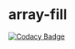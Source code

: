 # array-fill
[![Codacy Badge](https://api.codacy.com/project/badge/Grade/8444fc965aa141f4a7da0afa9da69418)](https://app.codacy.com/gh/petrozavodsky/array-fill?utm_source=github.com&utm_medium=referral&utm_content=petrozavodsky/array-fill&utm_campaign=Badge_Grade_Settings)